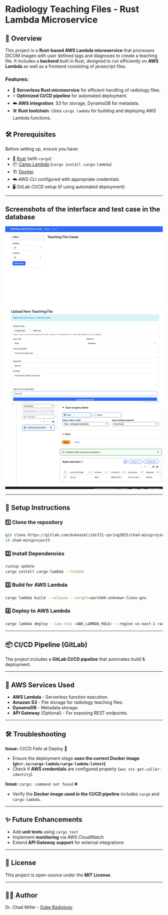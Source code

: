 # Radiology Teaching Files - Rust Lambda Microservice

## 📌 Overview
This project is a **Rust-based AWS Lambda microservice** that processes DICOM images with user defined tags and diagnoses to create a teaching file. It includes a **backend** built in Rust, designed to run efficiently on **AWS Lambda** as well as a frontend consisting of javascript files.

### Features:
- 🚀 **Serverless Rust microservice** for efficient handling of radiology files.
- ⚡ **Optimized CI/CD pipeline** for automated deployment.
- ☁️ **AWS integration**: S3 for storage, DynamoDB for metadata.
- 🛠️ **Rust toolchain**: Uses `cargo lambda` for building and deploying AWS Lambda functions.

## 🛠️ Prerequisites
Before setting up, ensure you have:
- 🦀 [Rust](https://www.rust-lang.org/) (with `cargo`)
- 📦 [Cargo Lambda](https://github.com/cargo-lambda/cargo-lambda) (`cargo install cargo-lambda`)
- 🏗️ [Docker](https://www.docker.com/)
- ☁️ AWS CLI configured with appropriate credentials
- 🖥️ GitLab CI/CD setup (if using automated deployment)

---
## Screenshots of the interface and test case in the database

![png](assets/cases.png)
![png](assets/upload.png)
![png](assets/dbconsole.png)

---

## 🚀 Setup Instructions
### 1️⃣ Clone the repository
```sh
git clone https://gitlab.com/dukeaiml/ids721-spring2025/chad-miniproject5.git
cd chad-miniproject5
```

### 2️⃣ Install Dependencies
```sh
rustup update
cargo install cargo-lambda --locked
```

### 3️⃣ Build for AWS Lambda
```sh
cargo lambda build --release --target=aarch64-unknown-linux-gnu
```

### 4️⃣ Deploy to AWS Lambda
```sh
cargo lambda deploy --iam-role <AWS_LAMBDA_ROLE> --region us-east-1 radiology-teaching-files
```

---

## 📦 CI/CD Pipeline (GitLab)
The project includes a **GitLab CI/CD pipeline** that automates build & deployment.

---

## 📂 AWS Services Used
- **AWS Lambda** - Serverless function execution.
- **Amazon S3** - File storage for radiology teaching files.
- **DynamoDB** - Metadata storage.
- **API Gateway** (Optional) - For exposing REST endpoints.

---

## 🛠️ Troubleshooting
**Issue:** CI/CD Fails at Deploy 🚨
- Ensure the deployment stage **uses the correct Docker image (`ghcr.io/cargo-lambda/cargo-lambda:latest`)**.
- Check if **AWS credentials** are configured properly (`aws sts get-caller-identity`).

**Issue:** `cargo: command not found` ❌
- Verify the **Docker image used in the CI/CD pipeline** includes `cargo` and `cargo-lambda`.

---

## ✨ Future Enhancements
- Add **unit tests** using `cargo test`
- Implement **monitoring** via AWS CloudWatch
- Extend **API Gateway support** for external integrations

---

## 📜 License
This project is open-source under the **MIT License**.

---

## 👨‍💻 Author
Dr. Chad Miller - [Duke Radiology](https://radiology.duke.edu/)


